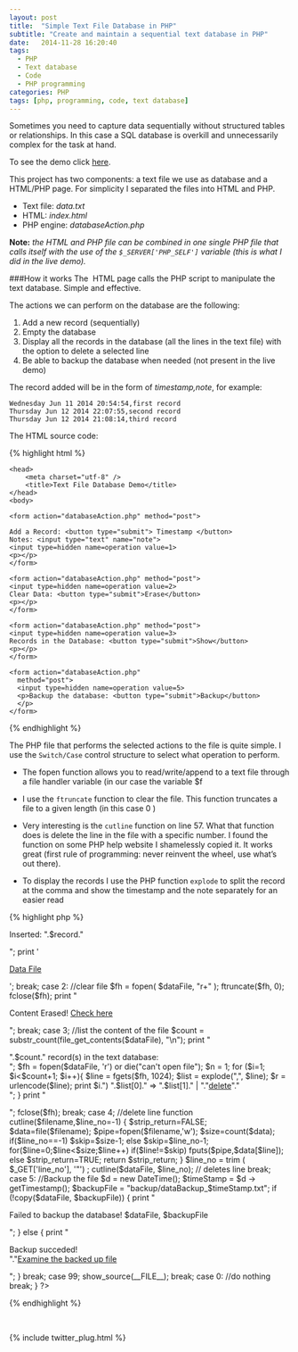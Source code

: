 ```yaml
---
layout: post
title:  "Simple Text File Database in PHP"
subtitle: "Create and maintain a sequential text database in PHP"
date:   2014-11-28 16:20:40
tags:
  - PHP
  - Text database
  - Code
  - PHP programming
categories: PHP
tags: [php, programming, code, text database]
---
```

Sometimes you need to capture data sequentially without structured tables or relationships. In this case a SQL database is overkill and unnecessarily complex for the task at hand.  

To see the demo click [here].

This project has two components: a text file we use as database and a HTML/PHP page.
For simplicity I separated the files into HTML and PHP.

* Text file: *data.txt*
* HTML: *index.html*
* PHP engine: *databaseAction.php*

**Note:** *the HTML and PHP file can be combined in one single PHP file that calls itself with the use of the `$_SERVER['PHP_SELF']` variable (this is what I did in the live demo).*

###How it works
The  HTML page calls the PHP script to manipulate the text database. Simple and effective.

The actions we can perform on the database are the following:

1. Add a new record (sequentially)
2. Empty the database
3. Display all the records in the database (all the lines in the text file) with the option to delete a selected line
4. Be able to backup the database when needed (not present in the live demo)

The record added will be in the form of *timestamp,note*, for example: 

`Wednesday Jun 11 2014 20:54:54,first record`<br>
`Thursday Jun 12 2014 22:07:55,second record`<br>
`Thursday Jun 12 2014 21:08:14,third record`<br>

The HTML source code:

{% highlight html %}

	<head>
		<meta charset="utf-8" />
	    <title>Text File Database Demo</title>
	</head>
	<body>
	
	<form action="databaseAction.php" method="post">
	
	Add a Record: <button type="submit"> Timestamp </button>
	Notes: <input type="text" name="note">
	<input type=hidden name=operation value=1>
	<p></p>
	</form>
	
	<form action="databaseAction.php" method="post">
	<input type=hidden name=operation value=2>
	Clear Data: <button type="submit">Erase</button>
	<p></p>
	</form>
	
	<form action="databaseAction.php" method="post">
	<input type=hidden name=operation value=3>
	Records in the Database: <button type="submit">Show</button>
	<p></p>
	</form>
	
	<form action="databaseAction.php"
      method="post">
      <input type=hidden name=operation value=5>
      <p>Backup the database: <button type="submit">Backup</button>
      </p>
    </form>

{% endhighlight %}

The PHP file that performs the selected actions to the file is quite simple. I use the `Switch/Case` control structure to select what operation to perform.

* The fopen function allows you to read/write/append to a text file through a file handler  variable (in our case the variable $f


 
* I use the `ftruncate` function to clear the file. This function truncates a file to a given length (in this case 0
)
* Very interesting is the `cutline` function on line 57. What that 
function does is delete the line in the file with a specific number. 
I found the function on some PHP help website I shamelessly copied it. It works great (first rule of programming: never reinvent the wheel, use what’s out there).

* To display the records I use the PHP function `explode` to split the record at the comma and show the timestamp and the note separately for an easier read

{% highlight php %}

<?php

if (!isset($operation)) {
	$operation = 0;
}


$id=$_REQUEST['operation'];
$note =$_REQUEST['note'];


if (empty($note)) {
	$note = 'N/A';
}

$dataFile = "data.txt";
$time = date("l M d Y H:i:s", strtotime('+2 hours'));

$record = $time.",".$note.PHP_EOL;

switch($id) {

    case 1: //insert new recordi

	$fh = fopen($dataFile, 'a') or die("can't open file");
	fwrite($fh, $record);
	fclose($fh);

	print "<p>Inserted: ".$record."</p>";
	print '<p> <a href=data.txt>Data File</a> </p>';

    break;

    case 2: //clear file
	$fh = fopen( $dataFile, "r+" );
	ftruncate($fh, 0);
	fclose($fh);

	print "<p> Content Erased! <a href=$dataFile>Check here</a> </p>";


    break;

    case 3; //list the content of the file
	$count = substr_count(file_get_contents($dataFile), "\n");
	print "<p>".$count." record(s) in the text database: <br>";

	$fh = fopen($dataFile, 'r') or die("can't open file");
	$n = 1;

	for ($i=1; $i<$count+1; $i++){
		$line = fgets($fh, 1024);
		$list = explode(",", $line);
		$r = urlencode($line);
		print $i.") ".$list[0]." => ".$list[1]." | "."<a href=$self?operation=4&line_no=\"$i\" onclick=\"return confirm('Delete the record?')\">delete</a>"."<br>";
	}
	print "</p>";
	fclose($fh);

    break;

    case 4; //delete line
	function cutline($filename,$line_no=-1) {

		$strip_return=FALSE;

		$data=file($filename);
		$pipe=fopen($filename,'w');
		$size=count($data);

		if($line_no==-1) $skip=$size-1;
		else $skip=$line_no-1;

		for($line=0;$line<$size;$line++)
		if($line!=$skip)
		fputs($pipe,$data[$line]);
		else
		$strip_return=TRUE;
		return $strip_return;
	}

	$line_no = trim ( $_GET['line_no'], '"') ;

	cutline($dataFile, $line_no); // deletes line
    break;


    case 5: //Backup the file

	$d = new DateTime();
	$timeStamp = $d -> getTimestamp();

	$backupFile = "backup/dataBackup_$timeStamp.txt";

	if (!copy($dataFile, $backupFile)) {
		print  "<p>Failed to backup the database! $dataFile, $backupFile</p>";
	} else {
		print "<p> Backup succeded!<br> "."<a href=\"$backupFile\">Examine the backed up file</a></p>";
	}

    break;

    case 99;
	show_source(__FILE__);

    break;

    case 0: //do nothing

    break;

}

?>

{% endhighlight %}

<p>&nbsp;</p>
{% include twitter_plug.html %}







[here]: http://www.paini.org/federico/TextDatabase/index.php